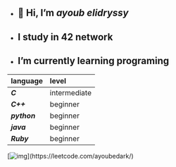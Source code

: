 - ## 👋 Hi, I’m *ayoub elidryssy*
- ##  I study in 42 network
- ##  I’m currently learning programing

|language    |level   |
|  :-       |  :-   |
|***C***     | intermediate |
|***C++***   |beginner|
|***python***|beginner|
|***java***  |beginner|
|***Ruby***  |beginner|

[![img]([https://cdn.icon-icons.com/icons2/2530/PNG/512/leetcode_button_icon_151892.png](https://cdn.iconscout.com/icon/free/png-256/free-leetcode-3627703-3028929.png)https://cdn.iconscout.com/icon/free/png-256/free-leetcode-3627703-3028929.png)](https://leetcode.com/ayoubedark/)
